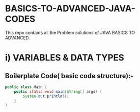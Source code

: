 # BASICS-TO-ADVANCED-JAVA-CODES
This repo contains all the Problem solutions of JAVA BASICS TO ADVANCED.
# i) VARIABLES & DATA TYPES
##  Boilerplate Code( basic code structure):-

```java
public class Main {
    public static void main(String[] args) {
        System.out.println();
    }
}



